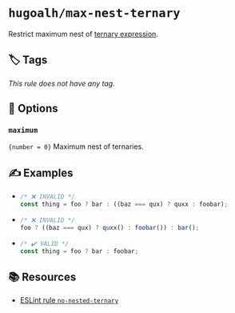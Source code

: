 # `hugoalh/max-nest-ternary`

Restrict maximum nest of [ternary expression][ecmascript-ternary].

## 🏷️ Tags

*This rule does not have any tag.*

## 🔧 Options

### `maximum`

`{number = 0}` Maximum nest of ternaries.

## ✍️ Examples

- ```ts
  /* ❌ INVALID */
  const thing = foo ? bar : ((baz === qux) ? quxx : foobar);
  ```
- ```ts
  /* ❌ INVALID */
  foo ? ((baz === qux) ? quxx() : foobar()) : bar();
  ```
- ```ts
  /* ✔️ VALID */
  const thing = foo ? bar : foobar;
  ```

## 📚 Resources

- [ESLint rule `no-nested-ternary`](https://eslint.org/docs/latest/rules/no-nested-ternary)

[ecmascript-ternary]: https://developer.mozilla.org/en-US/docs/Web/JavaScript/Reference/Operators/Conditional_operator
